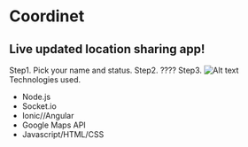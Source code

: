 # Coordinet

## Live updated location sharing app!
Step1. Pick your name and status.
Step2. ????
Step3. ![Alt text](https://i.imgur.com/Pn0vk2z.jpg)
Technologies used.
* Node.js
* Socket.io
* Ionic//Angular
* Google Maps API
* Javascript/HTML/CSS
